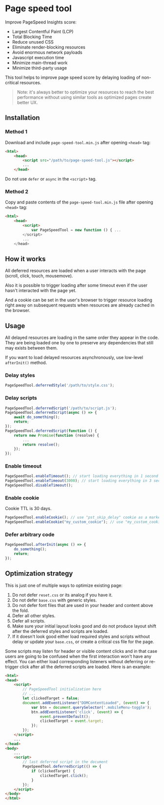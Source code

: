 # Page speed tool
Improve PageSpeed Insights score:
* Largest Contentful Paint (LCP)
* Total Blocking Time
* Reduce unused CSS
* Eliminate render-blocking resources
* Avoid enormous network payloads
* Javascript execution time
* Minimize main-thread work
* Minimize third-party usage

This tool helps to improve page speed score by delaying loading of non-critical resources.

> Note: it's always better to optimize your resources to reach the best performance without using similar tools as optimized pages create better UX.

## Installation
### Method 1
Download and include `page-speed-tool.min.js` after opening `<head>` tag:
```html
<html>
    <head>
        <script src="/path/to/page-speed-tool.js"></script>
        ...
    </head>
```

Do not use `defer` or `async` in the `<script>` tag.


### Method 2
Copy and paste contents of the `page-speed-tool.min.js` file after opening `<head>` tag:
```html
<html>
    <head>
        <script>
            var PageSpeedTool = new function () { ...
        </script>
        ...
    </head>
```

## How it works
All deferred resources are loaded when a user interacts with the page (scroll, click, touch, mousemove).

Also it is possible to trigger loading after some timeout even if the user hasn't interacted with the page yet.

And a cookie can be set in the user's browser to trigger resource loading right away on subsequent requests when resources are already cached in the browser.

## Usage
All delayed resources are loading in the same order they appear in the code. They are being loaded one by one to preserve any dependencies that still may exists between them.

If you want to load delayed resources asynchronously, use low-level `afterInit()` method.

### Delay styles
```javascript
PageSpeedTool.deferredStyle('/path/to/style.css');
```

### Delay scripts
```javascript
PageSpeedTool.deferredScript('/path/to/script.js');
PageSpeedTool.deferredScript(async () => {
    await do_something();
    return;
});
PageSpeedTool.deferredScript(function () {
    return new Promise(function (resolve) {
        ...
        return resolve();
    });
});
```

### Enable timeout
```javascript
PageSpeedTool.enableTimeout(); // start loading everything in 1 second
PageSpeedTool.enableTimeout(3000); // start loading everything in 3 seconds
PageSpeedTool.disableTimeout();
```

### Enable cookie
Cookie TTL is 30 days.

```javascript
PageSpeedTool.enableCookie(); // use "pst_skip_delay" cookie as a marker of subsequent requests
PageSpeedTool.enableCookie("my_custom_cookie"); // use "my_custom_cookie" cookie as a marker of subsequent requests
```

### Defer arbitrary code
```javascript
PageSpeedTool.afterInit(async () => {
    do_something();
    return;
});
```

## Optimization strategy
This is just one of multiple ways to optimize existing page:
1. Do not defer `reset.css` or its analog if you have it.
2. Do not defer `base.css` with generic styles.
3. Do not defer font files that are used in your header and content above the fold.
4. Defer all other styles.
5. Defer all scripts.
6. Make sure your initial layout looks good and do not produce layout shift after the deferred styles and scripts are loaded.
7. If it doesn't look good either load required styles and scripts without delay or update your `base.css`, or create a critical css file for the page.

Some scripts may listen for header or visible content clicks and in that case users are going to be confused when the first interaction won't have any effect. You can either load corresponding listeners without deferring or re-trigger click after all the deferred scripts are loaded. Here is an example:
```html
<html>
<head>
    <script>
        // PageSpeedTool initialization here
        // ...
        let clickedTarget = false;
        document.addEventListener("DOMContentLoaded", (event) => {
            var btn = document.querySelector('.mobileMenu-toggle');
            btn.addEventListener('click', (event) => {
                event.preventDefault();
                clickedTarget = event.target;
            });
        });
    </script>
    ...
</head>
<body>
    ...
    <script>
        // last deferred script in the document
        PageSpeedTool.deferredScript(() => {
            if (clickedTarget) {
                clickedTarget.click();
            }
        });
    </script>
</body>
</html>
```